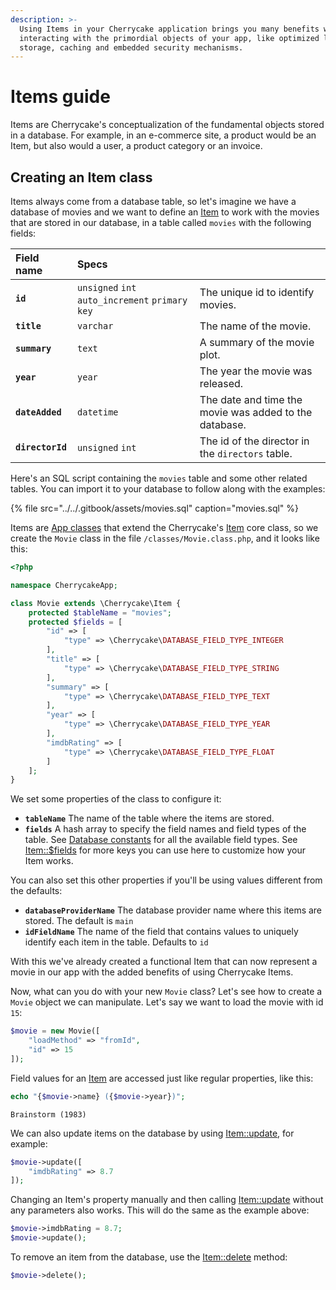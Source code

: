 ```yaml
---
description: >-
  Using Items in your Cherrycake application brings you many benefits when
  interacting with the primordial objects of your app, like optimized loading,
  storage, caching and embedded security mechanisms.
---
```


# Items guide

Items are Cherrycake's conceptualization of the fundamental objects stored in a database. For example, in an e-commerce site, a product would be an Item, but also would a user, a product category or an invoice.

## Creating an Item class

Items always come from a database table, so let's imagine we have a database of movies and we want to define an [Item](../../reference/core-classes/item/) to work with the movies that are stored in our database, in a table called `movies` with the following fields:

| Field name | Specs |  |
| :--- | :--- | :--- |
| **`id`** | `unsigned` `int` `auto_increment` `primary key` | The unique id to identify movies. |
| **`title`** | `varchar` | The name of the movie. |
| **`summary`** | `text` | A summary of the movie plot. |
| **`year`** | `year` | The year the movie was released. |
| **`dateAdded`** | `datetime` | The date and time the movie was added to the database. |
| **`directorId`** | `unsigned` `int` | The id of the director in the `directors` table. |

Here's an SQL script containing the `movies` table and some other related tables. You can import it to your database to follow along with the examples:

{% file src="../../.gitbook/assets/movies.sql" caption="movies.sql" %}

Items are [App classes](../classes-guide.md#app-class-files) that extend the Cherrycake's [Item](../../reference/core-classes/item/) core class, so we create the `Movie` class in the file `/classes/Movie.class.php`, and it looks like this:

```php
<?php

namespace CherrycakeApp;

class Movie extends \Cherrycake\Item {
    protected $tableName = "movies";
    protected $fields = [
        "id" => [
            "type" => \Cherrycake\DATABASE_FIELD_TYPE_INTEGER
        ],
        "title" => [
            "type" => \Cherrycake\DATABASE_FIELD_TYPE_STRING
        ],
        "summary" => [
            "type" => \Cherrycake\DATABASE_FIELD_TYPE_TEXT
        ],
        "year" => [
            "type" => \Cherrycake\DATABASE_FIELD_TYPE_YEAR
        ],
        "imdbRating" => [
            "type" => \Cherrycake\DATABASE_FIELD_TYPE_FLOAT
        ]
    ];
}
```

We set some properties of the class to configure it:

* **`tableName`** The name of the table where the items are stored.
* **`fields`** A hash array to specify the field names and field types of the table. See [Database constants](../../reference/core-modules/database.md#constants) for all the available field types. See [Item::$fields](../../reference/core-classes/item/item-properties.md#fields) for more keys you can use here to customize how your Item works.

You can also set this other properties if you'll be using values different from the defaults:

* **`databaseProviderName`** The database provider name where this items are stored. The default is `main`
* **`idFieldName`** The name of the field that contains values to uniquely identify each item in the table. Defaults to `id`

With this we've already created a functional Item that can now represent a movie in our app with the added benefits of using Cherrycake Items.

Now, what can you do with your new `Movie` class? Let's see how to create a `Movie` object we can manipulate. Let's say we want to load the movie with id `15`:

```php
$movie = new Movie([
    "loadMethod" => "fromId",
    "id" => 15
]);
```

Field values for an [Item](../../reference/core-classes/item/) are accessed just like regular properties, like this:

```php
echo "{$movie->name} ({$movie->year})";
```

```text
Brainstorm (1983)
```

We can also update items on the database by using [Item::update](../../reference/core-classes/item/item-methods.md#update), for example:

```php
$movie->update([
    "imdbRating" => 8.7
]);
```

Changing an Item's property manually and then calling [Item::update](../../reference/core-classes/item/item-methods.md#update) without any parameters also works. This will do the same as the example above:

```php
$movie->imdbRating = 8.7;
$movie->update();
```

To remove an item from the database, use the [Item::delete](../../reference/core-classes/item/item-methods.md#delete) method:

```php
$movie->delete();
```

